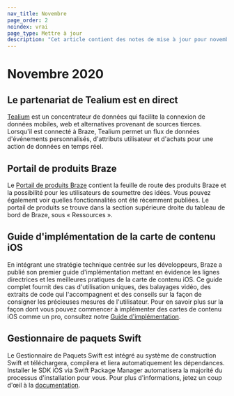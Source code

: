 ```yaml
---
nav_title: Novembre
page_order: 2
noindex: vrai
page_type: Mettre à jour
description: "Cet article contient des notes de mise à jour pour novembre 2020."
---
```

 
# Novembre 2020

## Le partenariat de Tealium est en direct

[Tealium]({{site.baseurl}}/partners/data_and_infrastructure_agility/customer_data_platform/tealium/#about-tealium) est un concentrateur de données qui facilite la connexion de données mobiles, web et alternatives provenant de sources tierces. Lorsqu'il est connecté à Braze, Tealium permet un flux de données d'événements personnalisés, d'attributs utilisateur et d'achats pour une action de données en temps réel.

## Portail de produits Braze

Le [Portail de produits Braze]({{site.baseurl}}/user_guide/administrative/access_braze/portal/#product-portal-) contient la feuille de route des produits Braze et la possibilité pour les utilisateurs de soumettre des idées. Vous pouvez également voir quelles fonctionnalités ont été récemment publiées. Le portail de produits se trouve dans la section supérieure droite du tableau de bord de Braze, sous « Ressources ».

## Guide d'implémentation de la carte de contenu iOS

En intégrant une stratégie technique centrée sur les développeurs, Braze a publié son premier guide d'implémentation mettant en évidence les lignes directrices et les meilleures pratiques de la carte de contenu iOS. Ce guide complet fournit des cas d'utilisation uniques, des balayages vidéo, des extraits de code qui l'accompagnent et des conseils sur la façon de consigner les précieuses mesures de l'utilisateur. Pour en savoir plus sur la façon dont vous pouvez commencer à implémenter des cartes de contenu iOS comme un pro, consultez notre [Guide d'implémentation]({{site.baseurl}}/developer_guide/platform_integration_guides/ios/content_cards/implementation_guide/).

## Gestionnaire de paquets Swift

Le Gestionnaire de Paquets Swift est intégré au système de construction Swift et téléchargera, compilera et liera automatiquement les dépendances. Installer le SDK iOS via Swift Package Manager automatisera la majorité du processus d'installation pour vous. Pour plus d'informations, jetez un coup d'œil à la [documentation]({{site.baseurl}}/developer_guide/platform_integration_guides/ios/initial_SDK_setup/swift_package_manager).
